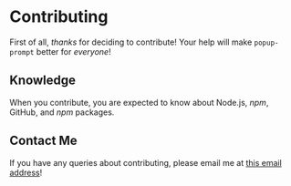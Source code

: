 # Contributing

First of all, _thanks_ for deciding to contribute! Your help will make `popup-prompt` better for _everyone_!

## Knowledge

When you contribute, you are expected to know about Node.js, _npm_, GitHub, and _npm_ packages.

## Contact Me

If you have any queries about contributing, please email me at [this email address](mailto:arnavthorat78@gmail.com)!
